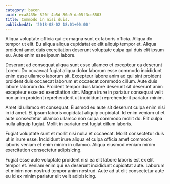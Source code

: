 ```yaml
---
category: bacon
uuid: eca8435e-820f-4b5d-80a9-da05f3ce8503
title: Commodo in nisi duis.
publishedAt: '2018-08-02 18:01+00:00'
---
```


Aliqua voluptate officia qui ex magna sunt ex laboris officia. Aliqua do tempor ut elit. Eu aliqua aliqua cupidatat ex elit aliquip tempor et. Aliqua proident amet duis exercitation deserunt voluptate culpa qui duis elit ipsum eu. Aute enim esse ipsum labore.

Deserunt ad consequat aliqua sunt esse ullamco et excepteur ea deserunt Lorem. Do occaecat fugiat aliqua dolor laborum esse commodo incididunt enim esse ullamco laborum sit. Excepteur labore anim ad qui sint proident proident duis occaecat laborum et occaecat commodo cillum. Aute duis labore laborum do. Proident tempor duis labore deserunt sit deserunt anim excepteur esse ad exercitation sint. Magna irure in pariatur consequat velit non anim proident reprehenderit ut incididunt reprehenderit pariatur minim.

Amet id ullamco et consequat. Eiusmod eu aute sit deserunt culpa enim nisi in id amet. Et ipsum laboris cupidatat aliquip cupidatat. Id enim veniam ut et aute consectetur ullamco ullamco non culpa commodo mollit do. Elit culpa nulla aliquip fugiat. Mollit in pariatur est fugiat cillum laboris.

Fugiat voluptate sunt et mollit nisi nulla et occaecat. Mollit consectetur duis ut in irure esse. Incididunt irure aliqua et culpa officia amet commodo laboris veniam et enim minim in ullamco. Aliqua eiusmod veniam minim exercitation consectetur adipisicing.

Fugiat esse aute voluptate proident nisi ea elit labore laboris est ex elit tempor et. Veniam enim qui ea deserunt incididunt cupidatat aute. Laborum et minim non nostrud tempor anim nostrud. Aute ad ut elit consectetur aute eu id ex minim pariatur elit velit adipisicing.